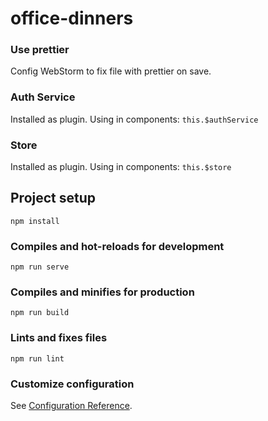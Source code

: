 # office-dinners

### Use prettier

Config WebStorm to fix file with prettier on save.

### Auth Service

Installed as plugin. Using in components: `this.$authService`

### Store

Installed as plugin. Using in components: `this.$store`

## Project setup

```
npm install
```

### Compiles and hot-reloads for development

```
npm run serve
```

### Compiles and minifies for production

```
npm run build
```

### Lints and fixes files

```
npm run lint
```

### Customize configuration

See [Configuration Reference](https://cli.vuejs.org/config/).
